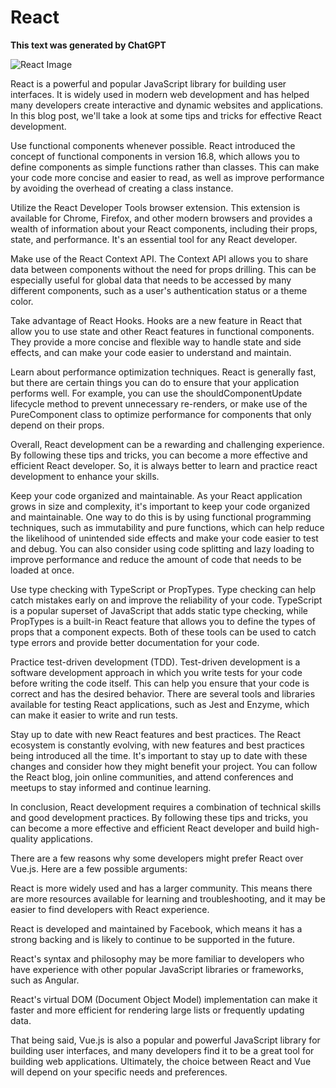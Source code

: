 # React

**This text was generated by ChatGPT**

![React Image](https://source.unsplash.com/xkBaqlcqeb4/600x300)

React is a powerful and popular JavaScript library for building user interfaces. It is widely used in modern web development and has helped many developers create interactive and dynamic websites and applications. In this blog post, we'll take a look at some tips and tricks for effective React development.

Use functional components whenever possible. React introduced the concept of functional components in version 16.8, which allows you to define components as simple functions rather than classes. This can make your code more concise and easier to read, as well as improve performance by avoiding the overhead of creating a class instance.

Utilize the React Developer Tools browser extension. This extension is available for Chrome, Firefox, and other modern browsers and provides a wealth of information about your React components, including their props, state, and performance. It's an essential tool for any React developer.

Make use of the React Context API. The Context API allows you to share data between components without the need for props drilling. This can be especially useful for global data that needs to be accessed by many different components, such as a user's authentication status or a theme color.

Take advantage of React Hooks. Hooks are a new feature in React that allow you to use state and other React features in functional components. They provide a more concise and flexible way to handle state and side effects, and can make your code easier to understand and maintain.

Learn about performance optimization techniques. React is generally fast, but there are certain things you can do to ensure that your application performs well. For example, you can use the shouldComponentUpdate lifecycle method to prevent unnecessary re-renders, or make use of the PureComponent class to optimize performance for components that only depend on their props.

Overall, React development can be a rewarding and challenging experience. By following these tips and tricks, you can become a more effective and efficient React developer. So, it is always better to learn and practice react development to enhance your skills.

Keep your code organized and maintainable. As your React application grows in size and complexity, it's important to keep your code organized and maintainable. One way to do this is by using functional programming techniques, such as immutability and pure functions, which can help reduce the likelihood of unintended side effects and make your code easier to test and debug. You can also consider using code splitting and lazy loading to improve performance and reduce the amount of code that needs to be loaded at once.

Use type checking with TypeScript or PropTypes. Type checking can help catch mistakes early on and improve the reliability of your code. TypeScript is a popular superset of JavaScript that adds static type checking, while PropTypes is a built-in React feature that allows you to define the types of props that a component expects. Both of these tools can be used to catch type errors and provide better documentation for your code.

Practice test-driven development (TDD). Test-driven development is a software development approach in which you write tests for your code before writing the code itself. This can help you ensure that your code is correct and has the desired behavior. There are several tools and libraries available for testing React applications, such as Jest and Enzyme, which can make it easier to write and run tests.

Stay up to date with new React features and best practices. The React ecosystem is constantly evolving, with new features and best practices being introduced all the time. It's important to stay up to date with these changes and consider how they might benefit your project. You can follow the React blog, join online communities, and attend conferences and meetups to stay informed and continue learning.

In conclusion, React development requires a combination of technical skills and good development practices. By following these tips and tricks, you can become a more effective and efficient React developer and build high-quality applications.

There are a few reasons why some developers might prefer React over Vue.js. Here are a few possible arguments:

React is more widely used and has a larger community. This means there are more resources available for learning and troubleshooting, and it may be easier to find developers with React experience.

React is developed and maintained by Facebook, which means it has a strong backing and is likely to continue to be supported in the future.

React's syntax and philosophy may be more familiar to developers who have experience with other popular JavaScript libraries or frameworks, such as Angular.

React's virtual DOM (Document Object Model) implementation can make it faster and more efficient for rendering large lists or frequently updating data.

That being said, Vue.js is also a popular and powerful JavaScript library for building user interfaces, and many developers find it to be a great tool for building web applications. Ultimately, the choice between React and Vue will depend on your specific needs and preferences.
